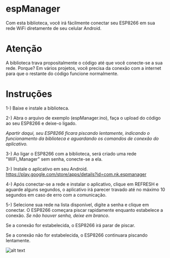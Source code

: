 # espManager
Com esta biblioteca, você irá fácilmente conectar seu ESP8266 em sua rede WiFi diretamente de seu celular Android.


# Atenção
A biblioteca trava propositalmente o código até que você conecte-se a sua rede. Porque? Em vários projetos, você precisa da conexão com a internet para que o restante do código funcione normalmente.



# Instruções

1-) Baixe e instale a biblioteca.

2-) Abra o arquivo de exemplo (espManager.ino), faça o upload do código ao seu ESP8266 e deixe-o ligado.

*Apartir daqui, seu ESP8266 ficara piscando lentamente, indicando o funcionamento da biblioteca e aguardando os comandos de conexão do aplicativo.*

3-) Ao ligar o ESP8266 com a biblioteca, será criado uma rede "WiFi_Manager" sem senha, conecte-se a ela.

3-) Instale o aplicativo em seu Android. https://play.google.com/store/apps/details?id=com.nk.espmanager

4-) Após conectar-se a rede e instalar o aplicativo, clique em REFRESH e aguarde alguns segundos, o aplicativo irá parecer travado até no máximo 10 segundos em caso de erro com a comunicação.

5-) Selecione sua rede na lista disponível, digite a senha e clique em conectar. O ESP8266 começara piscar rapidamente enquanto estabelece a conexão. *Se não houver senha, deixe em branco*.




Se a conexão for estabelecida, o ESP8266 irá parar de piscar.

Se a conexão não for estabelecida, o ESP8266 continuara piscando lentamente.


![alt text](http://i.imgur.com/rZc5muP.png)

